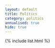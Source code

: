 ```yaml
---
layout: default
title: Politics
category: politics
annualised: true
hide: true
---
```


{% include list.html %}
